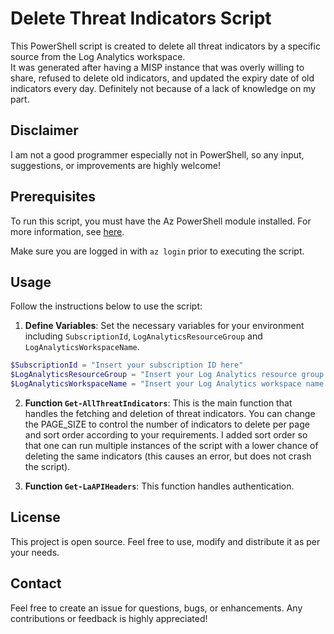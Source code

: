 # Delete Threat Indicators Script

This PowerShell script is created to delete all threat indicators by a specific source from the Log Analytics workspace.  
It was generated after having a MISP instance that was overly willing to share, refused to delete old indicators, and updated the expiry date of old indicators every day. Definitely not because of a lack of knowledge on my part.

## Disclaimer

I am not a good programmer especially not in PowerShell, so any input, suggestions, or improvements are highly welcome!

## Prerequisites

To run this script, you must have the Az PowerShell module installed. For more information, see [here](https://docs.microsoft.com/powershell/azure/install-az-ps).

Make sure you are logged in with `az login` prior to executing the script.

## Usage

Follow the instructions below to use the script:

1. **Define Variables**: Set the necessary variables for your environment including `SubscriptionId`, `LogAnalyticsResourceGroup` and `LogAnalyticsWorkspaceName`.

```powershell
$SubscriptionId = "Insert your subscription ID here"
$LogAnalyticsResourceGroup = "Insert your Log Analytics resource group here"
$LogAnalyticsWorkspaceName = "Insert your Log Analytics workspace name here"
```
2. **Function `Get-AllThreatIndicators`**: This is the main function that handles the fetching and deletion of threat indicators. You can change the PAGE_SIZE to control the number of indicators to delete per page and sort order according to your requirements. I added sort order so that one can run multiple instances of the script with a lower chance of deleting the same indicators (this causes an error, but does not crash the script).

3. **Function `Get-LaAPIHeaders`**: This function handles authentication. 


## License

This project is open source. Feel free to use, modify and distribute it as per your needs.

## Contact

Feel free to create an issue for questions, bugs, or enhancements. Any contributions or feedback is highly appreciated!
